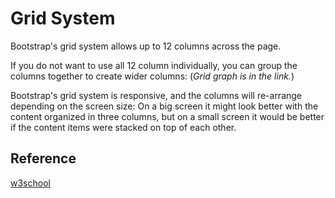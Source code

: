 # Grid System

Bootstrap's grid system allows up to 12 columns across the page.

If you do not want to use all 12 column individually, you can group the columns together to create wider columns: (_Grid graph is in the link._)

Bootstrap's grid system is responsive, and the columns will re-arrange depending on the screen size: On a big screen it might look better with the content organized in three columns, but on a small screen it would be better if the content items were stacked on top of each other.

## Reference

[w3school](https://www.w3schools.com/bootstrap/bootstrap_grid_system.asp)
